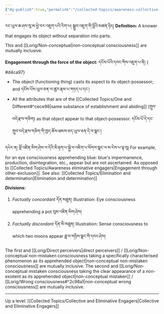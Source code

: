 ```yaml
---
{"dg-publish":true,"permalink":"/collected-topics/awareness-collective-engagers/"}
---
```


རང་ཡུལ་ཆ་ཤས་སུ་མ་ཕྱེ་བར་འཇུག་པའི་རིག་པ། སྒྲུབ་འཇུག་གི་བློའི་མཚན་ཉིད།
**Definition:** A knower that engages its object without separation into parts.

This and [[Lorig/Non-conceptual\|non-conceptual consciousness]] are mutually inclusive.

**Engagement through the force of the object:** དངོས་པོའི་དབང་གིས་འཇུག་པ་ནི།
{ #d4ca97}

- The object (functioning thing) casts its aspect to its object-possessor; and
  དངོས་པོས་ཡུལ་ཅན་ལ་ཚུར་རྣམ་པ་གཏད་པ་དང་།
- All the attributes that are of the [[Collected Topics/One and Different#^cece98\|same substance of establishment and abiding]] (གྲུབ་བདེ་རྫས་གཅིག) as that object appear to that object-possessor. དངོས་པོ་དེ་དང་གྲུབ་བདེ་རྫས་གཅིག་གི་ཁྱད་ཆོས་ཐམས་ཅད་ཡུལ་ཅན་དེ་ལ་སྣང་།

དཔེར་ན། སྔོ་འཛིན་མིག་ཤེས་ལ་དེའི་མི་རྟག་པ་སྐྱེ་བ་འཇིག་པ་སོགས་སྣང་ལ་མ་ངེས་པ་ལྟ་བུ།
For example, for an eye consciousness apprehending blue: blue's impermanence, production, disintegration, etc., appear but are not ascertained.
As opposed to [[Collected Topics/Awareness eliminative engagers\|Engagement through other-exclusion]].
See also: [[Collected Topics/Elimination and determination\|Elimination and determination]]

**Divisions:**
1. *Factually concordant* དོན་མཐུན།
   Illustration: Eye consciousness apprehending a pot བུམ་འཛིན་མིག་ཤེས།
2. *Factually discordant* དོན་མི་མཐུན།
   Illustration: Sense consciousness to which two moons appear ཟླ་བ་གཉིས་སྣང་གི་དབང་ཤེས།

The first and [[Lorig/Direct perceivers\|direct perceivers]] / [[Lorig/Non-conceptual non-mistaken consciousness taking a specifically characterised phenomenon as its apprehended object\|non-conceptual non-mistaken consciousness]] are mutually inclusive.
The second and [[Lorig/Non-conceptual mistaken consciousness taking the clear appearance of a non-existent as its apprehended object\|non-conceptual mistaken]] / [[Lorig/Wrong consciousness#^2c98a1\|non-conceptual wrong consciousness]] are mutually inclusive.

---
Up a level: [[Collected Topics/Collective and Eliminative Engagers\|Collective and Eliminative Engagers]]